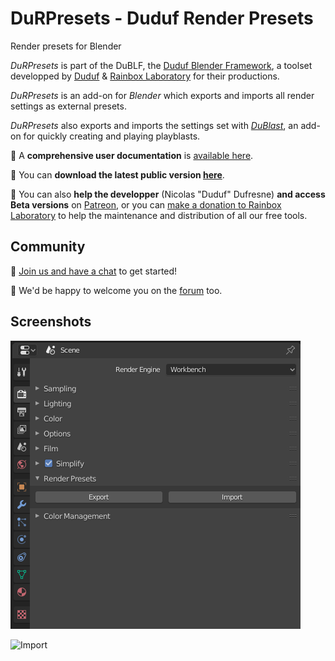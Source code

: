 # DuRPresets - Duduf Render Presets

Render presets for Blender

*DuRPresets* is part of the DuBLF, the [Duduf Blender Framework](https://rainboxlab.org/tag/blender/), a toolset developped by [Duduf](https://duduf.com) & [Rainbox Laboratory](https://rainboxlab.org) for their productions.

*DuRPresets* is an add-on for *Blender* which exports and imports all render settings as external presets.

*DuRPresets* also exports and imports the settings set with [*DuBlast*](https://github.com/Rainbox-dev/DuBLF_DuBlast), an add-on for quickly creating and playing playblasts.

📖 A **comprehensive user documentation** is [available here](https://durpresets-docs.rainboxlab.org).

🎥 You can **download the latest public version [here](https://rainboxlab.org/tools/durpresets/)**.

📣 You can also **help the developper** (Nicolas "Duduf" Dufresne) **and access Beta versions** on [Patreon](https://patreon.com/duduf), or you can [make a donation to Rainbox Laboratory](https://rainboxlab.org/about/donate/) to help the maintenance and distribution of all our free tools.

## Community

🚀 [Join us and have a chat](http://chat.rainboxlab.org) to get started!

🤗 We'd be happy to welcome you on the [forum](https://forum.rainboxlab.org) too.

## Screenshots

![Menu](https://github.com/Rainbox-dev/DuBLF_DuRPresets/raw/master/docs/img/settings.png)

![Import](https://github.com/Rainbox-dev/DuBLF_DuBlast/raw/master/docs/img/import.png)
